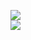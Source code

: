 [![](https://img.shields.io/badge/Made%20With-Github%20Spray-lightgrey.svg?style=for-the-badge&logo=github)](https://github.com/Annihil/github-spray#14538)  
[![](https://i.imgur.com/2DrTn0Z.gif)](https://github.com/Annihil/github-spray)